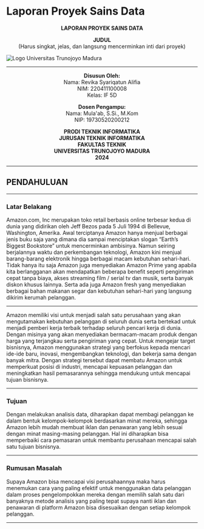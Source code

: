 # Laporan Proyek Sains Data

<p align="center">
  <strong>LAPORAN PROYEK SAINS DATA</strong>
</p>

<p align="center">
  <strong>JUDUL</strong><br>
  (Harus singkat, jelas, dan langsung mencerminkan inti dari proyek)
</p>

![Logo Universitas Trunojoyo Madura](./utm.png)


<hr>

<p align="center">
  <strong>Disusun Oleh:</strong><br>
  Nama: Revika Syariqatun Alifia<br>
  NIM: 220411100008<br>
  Kelas: IF 5D
</p>

<p align="center">
  <strong>Dosen Pengampu:</strong><br>
  Nama: Mula'ab, S.Si., M.Kom<br>
  NIP: 19730520200212
</p>

<p align="center">
  <strong>PRODI TEKNIK INFORMATIKA</strong><br>
  <strong>JURUSAN TEKNIK INFORMATIKA</strong><br>
  <strong>FAKULTAS TEKNIK</strong><br>
  <strong>UNIVERSITAS TRUNOJOYO MADURA</strong><br>
  <strong>2024</strong>
</p>

<hr>

## PENDAHULUAN
<hr>

### Latar Belakang
Amazon.com, Inc merupakan toko retail berbasis online terbesar kedua di dunia yang didirikan oleh Jeff Bezos pada 5 Juli 1994 di Bellevue, Washington, Amerika. Awal terciptanya Amazon hanya menjual berbagai jenis buku saja yang dimana dia sampai menciptakan slogan “Earth’s Biggest Bookstore” untuk mencerminkan ambisinya. Namun seiring berjalannya waktu dan perkembangan teknologi, Amazon kini menjual barang-barang elektronik hingga berbagai macam kebutuhan sehari-hari. Tidak hanya itu saja Amazon juga menyediakan Amazon Prime yang apabila kita berlangganan akan mendapatkan beberapa benefit seperti pengiriman cepat tanpa biaya, akses streaming film / serial tv dan musik, serta banyak diskon khusus lainnya. Serta ada juga Amazon fresh yang menyediakan berbagai bahan makanan segar dan kebutuhan sehari-hari yang langsung dikirim kerumah pelanggan.
<hr>
Amazon memiliki visi untuk menjadi salah satu perusahaan yang akan mengutamakan kebutuhan pelanggan di seluruh dunia serta bertekad untuk menjadi pemberi kerja terbaik terhadap seluruh pencari kerja di dunia. Dengan misinya yang akan menyediakan bermacam-macam produk dengan harga yang terjangkau serta pengiriman yang cepat. Untuk mengejar target bisnisnya, Amazon menggunakan strategi yang berfokus kepada mencari ide-ide baru, inovasi, mengembangkan teknologi, dan bekerja sama dengan banyak mitra. Dengan strategi tersebut dapat membatu Amazon untuk memperkuat posisi di industri,  mencapai kepuasan pelanggan dan meningkatkan hasil pemasarannya sehingga mendukung untuk mencapai tujuan bisnisnya.
<hr>

### Tujuan
Dengan melakukan analisis data, diharapkan dapat membagi pelanggan ke dalam bentuk kelompok-kelompok berdasarkan minat mereka, sehingga Amazon  lebih mudah membuat iklan dan penawaran yang lebih sesuai dengan minat masing-masing pelanggan. Hal ini diharapkan bisa memperbaiki cara pemasaran untuk membantu perusahaan mencapai salah satu tujuan bisnisnya.
<hr>

### Rumusan Masalah
Supaya Amazon bisa mencapai visi perusahaannya maka harus menemukan cara yang paling efektif untuk menggunakan data pelanggan dalam proses pengelompokkan mereka dengan memilih salah satu dari banyaknya metode analisis yang paling tepat supaya nanti iklan dan penawaran di platform Amazon bisa disesuaikan dengan setiap kelompok pelanggan.  	
<hr>

```{tableofcontents}
